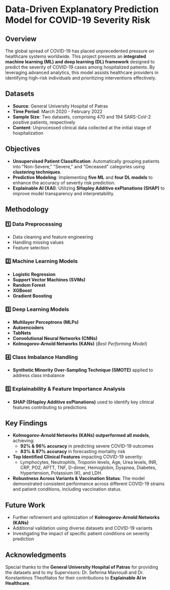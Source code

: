 # Data-Driven Explanatory Prediction Model for COVID-19 Severity Risk

## Overview
The global spread of COVID-19 has placed unprecedented pressure on healthcare systems worldwide. This project presents an **integrated machine learning (ML) and deep learning (DL) framework** designed to predict the severity of COVID-19 cases among hospitalized patients. By leveraging advanced analytics, this model assists healthcare providers in identifying high-risk individuals and prioritizing interventions effectively.

## Datasets
- **Source**: General University Hospital of Patras
- **Time Period**: March 2020 - February 2022
- **Sample Size**: Two datasets, comprising 470 and 194 SARS-CoV-2 positive patients, respectively
- **Content**: Unprocessed clinical data collected at the initial stage of hospitalization

## Objectives
- **Unsupervised Patient Classification**: Automatically grouping patients into "Non-Severe," "Severe," and "Deceased" categories using **clustering techniques**.
- **Predictive Modeling**: Implementing **five ML** and **four DL models** to enhance the accuracy of severity risk prediction.
- **Explainable AI (XAI)**: Utilizing **SHapley Additive exPlanations (SHAP)** to improve model transparency and interpretability.

##  Methodology
### **1️⃣ Data Preprocessing**
- Data cleaning and feature engineering
- Handling missing values
- Feature selection

### **2️⃣ Machine Learning Models**
- **Logistic Regression**
- **Support Vector Machines (SVMs)**
- **Random Forest**
- **XGBoost**
- **Gradient Boosting**

### **3️⃣ Deep Learning Models**
- **Multilayer Perceptrons (MLPs)**
- **Autoencoders**
- **TabNets**
- **Convolutional Neural Networks (CNNs)**
- **Kolmogorov-Arnold Networks (KANs)** (*Best Performing Model*)

### **4️⃣ Class Imbalance Handling**
- **Synthetic Minority Over-Sampling Technique (SMOTE)** applied to address class imbalance

### **5️⃣ Explainability & Feature Importance Analysis**
- **SHAP (SHapley Additive exPlanations)** used to identify key clinical features contributing to predictions

## Key Findings
- **Kolmogorov-Arnold Networks (KANs) outperformed all models**, achieving:
  - **92% & 96% accuracy** in predicting severe COVID-19 outcomes
  - **83% & 87% accuracy** in forecasting mortality risk
- **Top Identified Clinical Features** impacting COVID-19 severity:
  - Lymphocytes, Neutrophils, Troponin levels, Age, Urea levels, INR, CRP, PO2, APTT, TNF, D-dimer, Hemoglobin, Dyspnea, Diabetes, Hypertension, Potassium (K), and LDH.
- **Robustness Across Variants & Vaccination Status**: The model demonstrated consistent performance across different COVID-19 strains and patient conditions, including vaccination status.

## Future Work
- Further refinement and optimization of **Kolmogorov-Arnold Networks (KANs)**
- Additional validation using diverse datasets and COVID-19 variants
- Investigating the impact of specific patient conditions on severity prediction


## Acknowledgments
Special thanks to the **General University Hospital of Patras** for providing the datasets and to my Supervisors: Dr. Seferina Mavroudi and Dr. Konstantinos Theofilatos for their contributions to **Explainable AI in Healthcare**.

